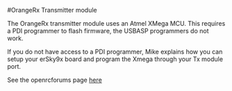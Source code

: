 #OrangeRx Transmitter module

The OrangeRx transmitter module uses an Atmel XMega MCU.  This requires a PDI programmer to flash firmware, the USBASP programmers do not work. 

If you do not have access to a PDI programmer, Mike explains how you can setup your erSky9x board and program the Xmega through your Tx module port.  

See the openrcforums page [here](http://openrcforums.com/forum/viewtopic.php?f=40&t=8753)

